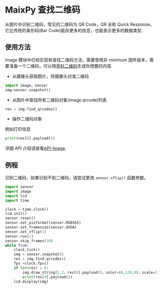 MaixPy 查找二维码
=======

从图片中识别二维码，常见的二维码为 QR Code，QR 全称 Quick Response，它比传统的条形码(Bar Code)能存更多的信息，也能表示更多的数据类型.

## 使用方法

image 模块中已经实现有查找二维码方法，需要使用非 minimum 固件版本，需要准备一个二维码，可以用[草料二维码](https://cli.im/)生成你想要的内容.

* 从摄像头获取图片，将摄像头对准二维码

```python
import image，sensor
img=sensor.snapshot()
```

* 从图片中查找所有二维码对象(image.qrcode)列表

```python
res = img.find_qrcodes()
```

* 操作二维码对象

例如打印信息

```python
print(res[0].payload())
```

详细 API 介绍请查看[API-Image](../../api_reference/machine_vision/image/image.md).

## 例程

识别二维码，如果识别不到二维码，请尝试更改 `sensor.vflip()` 函数参数。

```python
import sensor
import image
import lcd
import time

clock = time.clock()
lcd.init()
sensor.reset()
sensor.set_pixformat(sensor.RGB565)
sensor.set_framesize(sensor.QVGA)
sensor.set_vflip(1)
sensor.run(1)
sensor.skip_frames(30)
while True:
    clock.tick()
    img = sensor.snapshot()
    res = img.find_qrcodes()
    fps =clock.fps()
    if len(res) > 0:
        img.draw_string(2,2，res[0].payload()，color=(0,128,0)，scale=2)
        print(res[0].payload())
    lcd.display(img)
```
